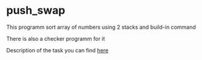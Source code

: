 # push_swap

This programm sort array of numbers using 2 stacks and build-in command

There is also a checker programm for it

Description of the task you can find [here](./push_swap.pdf)
